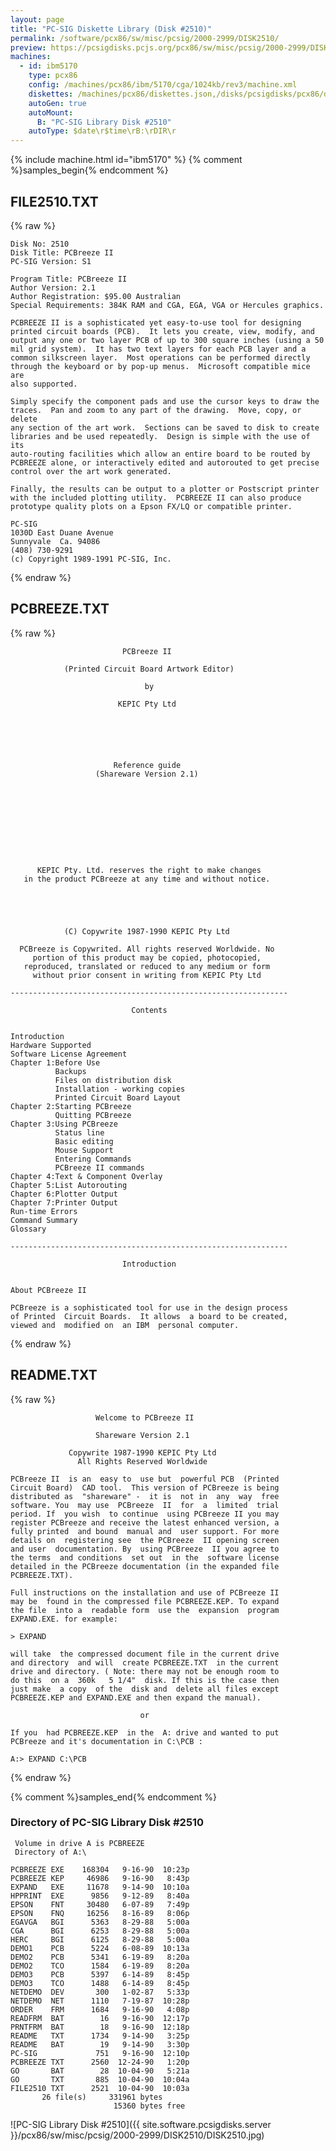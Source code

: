 ```yaml
---
layout: page
title: "PC-SIG Diskette Library (Disk #2510)"
permalink: /software/pcx86/sw/misc/pcsig/2000-2999/DISK2510/
preview: https://pcsigdisks.pcjs.org/pcx86/sw/misc/pcsig/2000-2999/DISK2510/DISK2510.jpg
machines:
  - id: ibm5170
    type: pcx86
    config: /machines/pcx86/ibm/5170/cga/1024kb/rev3/machine.xml
    diskettes: /machines/pcx86/diskettes.json,/disks/pcsigdisks/pcx86/diskettes.json
    autoGen: true
    autoMount:
      B: "PC-SIG Library Disk #2510"
    autoType: $date\r$time\rB:\rDIR\r
---
```


{% include machine.html id="ibm5170" %}
{% comment %}samples_begin{% endcomment %}

## FILE2510.TXT

{% raw %}
```
Disk No: 2510                                                           
Disk Title: PCBreeze II                                                 
PC-SIG Version: S1                                                      
                                                                        
Program Title: PCBreeze II                                              
Author Version: 2.1                                                     
Author Registration: $95.00 Australian                                  
Special Requirements: 384K RAM and CGA, EGA, VGA or Hercules graphics.  
                                                                        
PCBREEZE II is a sophisticated yet easy-to-use tool for designing       
printed circuit boards (PCB).  It lets you create, view, modify, and    
output any one or two layer PCB of up to 300 square inches (using a 50  
mil grid system).  It has two text layers for each PCB layer and a      
common silkscreen layer.  Most operations can be performed directly     
through the keyboard or by pop-up menus.  Microsoft compatible mice are 
also supported.                                                         
                                                                        
Simply specify the component pads and use the cursor keys to draw the   
traces.  Pan and zoom to any part of the drawing.  Move, copy, or delete
any section of the art work.  Sections can be saved to disk to create   
libraries and be used repeatedly.  Design is simple with the use of its 
auto-routing facilities which allow an entire board to be routed by     
PCBREEZE alone, or interactively edited and autorouted to get precise   
control over the art work generated.                                    
                                                                        
Finally, the results can be output to a plotter or Postscript printer   
with the included plotting utility.  PCBREEZE II can also produce       
prototype quality plots on a Epson FX/LQ or compatible printer.         
                                                                        
PC-SIG                                                                  
1030D East Duane Avenue                                                 
Sunnyvale  Ca. 94086                                                    
(408) 730-9291                                                          
(c) Copyright 1989-1991 PC-SIG, Inc.                                         
```
{% endraw %}

## PCBREEZE.TXT

{% raw %}
```
                         PCBreeze II
                               
            (Printed Circuit Board Artwork Editor)
                               
                              by
                               
                        KEPIC Pty Ltd
                               
                               
                               
                               
                               
                               
                       Reference guide
                   (Shareware Version 2.1)
                               
                               
                               
                               
                               
                               
                               
                               
                               
                               
      KEPIC Pty. Ltd. reserves the right to make changes
   in the product PCBreeze at any time and without notice.
                               
                               
                               
                               
                               
            (C) Copywrite 1987-1990 KEPIC Pty Ltd
                               
  PCBreeze is Copywrited. All rights reserved Worldwide. No
     portion of this product may be copied, photocopied,
   reproduced, translated or reduced to any medium or form
     without prior consent in writing from KEPIC Pty Ltd
                               
--------------------------------------------------------------
                               
                           Contents


Introduction
Hardware Supported
Software License Agreement
Chapter 1:Before Use
          Backups
          Files on distribution disk
          Installation - working copies
          Printed Circuit Board Layout
Chapter 2:Starting PCBreeze
          Quitting PCBreeze
Chapter 3:Using PCBreeze
          Status line
          Basic editing
          Mouse Support
          Entering Commands
          PCBreeze II commands
Chapter 4:Text & Component Overlay
Chapter 5:List Autorouting
Chapter 6:Plotter Output
Chapter 7:Printer Output
Run-time Errors
Command Summary
Glossary

--------------------------------------------------------------

                         Introduction


About PCBreeze II

PCBreeze is a sophisticated tool for use in the design process
of Printed  Circuit Boards.  It allows  a board to be created,
viewed and  modified on  an IBM  personal computer.
```
{% endraw %}

## README.TXT

{% raw %}
```
                   Welcome to PCBreeze II
                              
                   Shareware Version 2.1
                              
             Copywrite 1987-1990 KEPIC Pty Ltd
               All Rights Reserved Worldwide
                              
PCBreeze II  is an  easy to  use but  powerful PCB  (Printed
Circuit Board)  CAD tool.  This version of PCBreeze is being
distributed as  "shareware" -  it is  not in  any  way  free
software. You  may use  PCBreeze  II  for  a  limited  trial
period. If  you wish  to continue  using PCBreeze II you may
register PCBreeze and receive the latest enhanced version, a
fully printed  and bound  manual and  user support. For more
details on  registering see  the PCBreeze  II opening screen
and user  documentation. By  using PCBreeze  II you agree to
the terms  and conditions  set out  in the  software license
detailed in the PCBreeze documentation (in the expanded file
PCBREEZE.TXT).

Full instructions on the installation and use of PCBreeze II
may be  found in the compressed file PCBREEZE.KEP. To expand
the file  into a  readable form  use the  expansion  program
EXPAND.EXE. for example:

> EXPAND

will take  the compressed document file in the current drive
and directory  and will  create PCBREEZE.TXT  in the current
drive and directory. ( Note: there may not be enough room to
do this  on a  360k   5 1/4"  disk. If this is the case then
just make  a copy  of the  disk and  delete all files except
PCBREEZE.KEP and EXPAND.EXE and then expand the manual).

                             or

If you  had PCBREEZE.KEP  in the  A: drive and wanted to put
PCBreeze and it's documentation in C:\PCB :

A:> EXPAND C:\PCB
```
{% endraw %}

{% comment %}samples_end{% endcomment %}

### Directory of PC-SIG Library Disk #2510

     Volume in drive A is PCBREEZE
     Directory of A:\

    PCBREEZE EXE    168304   9-16-90  10:23p
    PCBREEZE KEP     46986   9-16-90   8:43p
    EXPAND   EXE     11678   9-14-90  10:10a
    HPPRINT  EXE      9856   9-12-89   8:40a
    EPSON    FNT     30480   6-07-89   7:49p
    EPSON    FNQ     16256   8-16-89   8:06p
    EGAVGA   BGI      5363   8-29-88   5:00a
    CGA      BGI      6253   8-29-88   5:00a
    HERC     BGI      6125   8-29-88   5:00a
    DEMO1    PCB      5224   6-08-89  10:13a
    DEMO2    PCB      5341   6-19-89   8:20a
    DEMO2    TCO      1584   6-19-89   8:20a
    DEMO3    PCB      5397   6-14-89   8:45p
    DEMO3    TCO      1488   6-14-89   8:45p
    NETDEMO  DEV       300   1-02-87   5:33p
    NETDEMO  NET      1110   7-19-87  10:28p
    ORDER    FRM      1684   9-16-90   4:08p
    READFRM  BAT        16   9-16-90  12:17p
    PRNTFRM  BAT        18   9-16-90  12:18p
    README   TXT      1734   9-14-90   3:25p
    README   BAT        19   9-14-90   3:30p
    PC-SIG             751   9-16-90  12:10p
    PCBREEZE TXT      2560  12-24-90   1:20p
    GO       BAT        28  10-04-90   5:21a
    GO       TXT       885  10-04-90  10:04a
    FILE2510 TXT      2521  10-04-90  10:03a
           26 file(s)     331961 bytes
                           15360 bytes free

![PC-SIG Library Disk #2510]({{ site.software.pcsigdisks.server }}/pcx86/sw/misc/pcsig/2000-2999/DISK2510/DISK2510.jpg)
